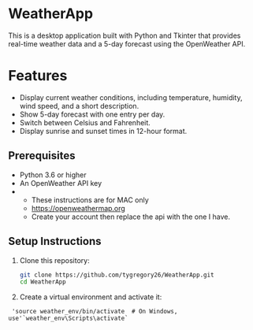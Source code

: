 # WeatherApp

This is a desktop application built with Python and Tkinter that provides real-time weather data and a 5-day forecast using the OpenWeather API.

# Features
- Display current weather conditions, including temperature, humidity, wind speed, and a short description.
- Show 5-day forecast with one entry per day.
- Switch between Celsius and Fahrenheit.
- Display sunrise and sunset times in 12-hour format.

## Prerequisites
- Python 3.6 or higher
- An OpenWeather API key
- - These instructions are for MAC only
   -    https://openweathermap.org
   -    Create your account then replace the api with the one I have.

## Setup Instructions

1. Clone this repository:
   ```bash
   git clone https://github.com/tygregory26/WeatherApp.git
   cd WeatherApp
2. Create a virtual environment and activate it:
  ``` python3 -m venv weather_env
   'source weather_env/bin/activate  # On Windows, use'`weather_env\Scripts\activate`
